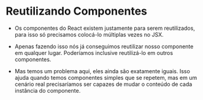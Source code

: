 # Reutilizando Componentes 

* Os componentes do React existem justamente para serem reutilizados, para isso só precisamos colocá-lo múltiplas vezes no JSX. 

* Apenas fazendo isso nós já conseguimos reutilizar nosso componente em qualquer lugar. Poderíamos inclusive reutilizá-lo em outros componentes.

* Mas temos um problema aqui, eles ainda são exatamente iguais. Isso ajuda quando temos componentes simples que se repetem, mas em um cenário real precisaríamos ser capazes de mudar o conteúdo de cada instância do componente.